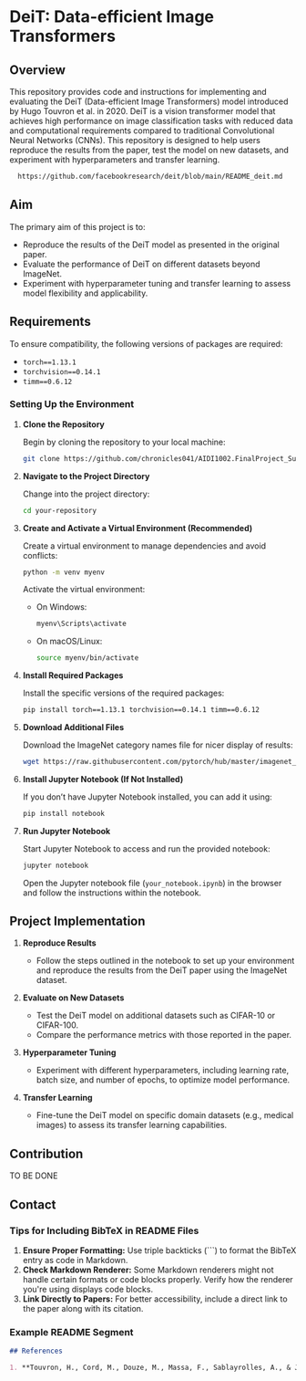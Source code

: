 # DeiT: Data-efficient Image Transformers

## Overview

This repository provides code and instructions for implementing and evaluating the DeiT (Data-efficient Image Transformers) model introduced by Hugo Touvron et al. in 2020. DeiT is a vision transformer model that achieves high performance on image classification tasks with reduced data and computational requirements compared to traditional Convolutional Neural Networks (CNNs). This repository is designed to help users reproduce the results from the paper, test the model on new datasets, and experiment with hyperparameters and transfer learning. 
 ```bash
   https://github.com/facebookresearch/deit/blob/main/README_deit.md
   ```

## Aim

The primary aim of this project is to:
- Reproduce the results of the DeiT model as presented in the original paper.
- Evaluate the performance of DeiT on different datasets beyond ImageNet.
- Experiment with hyperparameter tuning and transfer learning to assess model flexibility and applicability.

## Requirements

To ensure compatibility, the following versions of packages are required:
- `torch==1.13.1`
- `torchvision==0.14.1`
- `timm==0.6.12`

### Setting Up the Environment

1. **Clone the Repository**

   Begin by cloning the repository to your local machine:

   ```bash
   git clone https://github.com/chronicles041/AIDI1002.FinalProject_Suman_Ako
   ```

2. **Navigate to the Project Directory**

   Change into the project directory:

   ```bash
   cd your-repository
   ```

3. **Create and Activate a Virtual Environment (Recommended)**

   Create a virtual environment to manage dependencies and avoid conflicts:

   ```bash
   python -m venv myenv
   ```

   Activate the virtual environment:
   - On Windows:
     ```bash
     myenv\Scripts\activate
     ```
   - On macOS/Linux:
     ```bash
     source myenv/bin/activate
     ```

4. **Install Required Packages**

   Install the specific versions of the required packages:

   ```bash
   pip install torch==1.13.1 torchvision==0.14.1 timm==0.6.12
   ```

5. **Download Additional Files**

   Download the ImageNet category names file for nicer display of results:

   ```bash
   wget https://raw.githubusercontent.com/pytorch/hub/master/imagenet_classes.txt
   ```

6. **Install Jupyter Notebook (If Not Installed)**

   If you don’t have Jupyter Notebook installed, you can add it using:

   ```bash
   pip install notebook
   ```

7. **Run Jupyter Notebook**

   Start Jupyter Notebook to access and run the provided notebook:

   ```bash
   jupyter notebook
   ```

   Open the Jupyter notebook file (`your_notebook.ipynb`) in the browser and follow the instructions within the notebook.

## Project Implementation

1. **Reproduce Results**
   - Follow the steps outlined in the notebook to set up your environment and reproduce the results from the DeiT paper using the ImageNet dataset.

2. **Evaluate on New Datasets**
   - Test the DeiT model on additional datasets such as CIFAR-10 or CIFAR-100.
   - Compare the performance metrics with those reported in the paper.

3. **Hyperparameter Tuning**
   - Experiment with different hyperparameters, including learning rate, batch size, and number of epochs, to optimize model performance.

4. **Transfer Learning**
   - Fine-tune the DeiT model on specific domain datasets (e.g., medical images) to assess its transfer learning capabilities.

## Contribution

TO BE DONE


## Contact

### Tips for Including BibTeX in README Files

1. **Ensure Proper Formatting:** Use triple backticks (```) to format the BibTeX entry as code in Markdown.
2. **Check Markdown Renderer:** Some Markdown renderers might not handle certain formats or code blocks properly. Verify how the renderer you're using displays code blocks.
3. **Link Directly to Papers:** For better accessibility, include a direct link to the paper along with its citation.

### Example README Segment


```markdown
## References

1. **Touvron, H., Cord, M., Douze, M., Massa, F., Sablayrolles, A., & Jégou, H.** (2021). *Training data-efficient image transformers & distillation through attention*. In *International Conference on Machine Learning* (pp. 10347-10357). Available at: [https://arxiv.org/abs/2012.12877](https://arxiv.org/abs/2012.12877)



